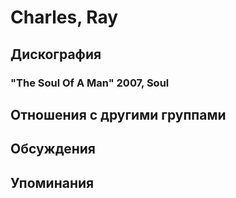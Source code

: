 # Charles, Ray



## Дискография

### "The Soul Of A Man" 2007, Soul




## Отношения с другими группами


## Обсуждения


## Упоминания


